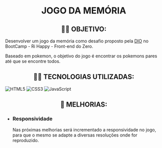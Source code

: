 <h1 align = "center">JOGO DA MEMÓRIA</h1>

<h2 align = "center">👨‍💻 OBJETIVO:</h2>
<p>Desenvolver um jogo da memória como desafio proposto pela <u>DIO</u> no BootCamp -  Ri Happy - Front-end do Zero.</p>
<p>Baseado em pokemon, o objetivo do jogo é encontrar os pokemons pares até que se encontre todos.</p>

<h2 align = "center">👨‍💻 TECNOLOGIAS UTILIZADAS:</h2>

![HTML5](https://img.shields.io/badge/HTML5-000000?style=for-the-badge&logo=html5&logoColor=orange)
![CSS3](https://img.shields.io/badge/CSS3-000000?style=for-the-badge&logo=css3&logoColor=blue)
![JavaScript](https://img.shields.io/badge/JavaScript-000000?style=for-the-badge&logo=javascript&logoColor=yellow)

<h2 align = "center">📌 MELHORIAS:</h2>
<ul>
    <li>
        <h3>Responsividade</h3>
        <p>Nas próximas melhorias será incrementado a responsividade no jogo, para que o mesmo se adapte a diversas resoluções onde for reproduzido.</p>
    </li>
</ul>
